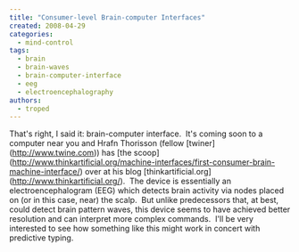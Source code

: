 ```yaml
---
title: "Consumer-level Brain-computer Interfaces"
created: 2008-04-29
categories: 
  - mind-control
tags: 
  - brain
  - brain-waves
  - brain-computer-interface
  - eeg
  - electroencephalography
authors: 
  - troped
---
```


That's right, I said it: brain-computer interface.  It's coming soon to a computer near you and Hrafn Thorisson (fellow \[twiner\](http://www.twine.com)) has \[the scoop\](http://www.thinkartificial.org/machine-interfaces/first-consumer-brain-machine-interface/) over at his blog \[thinkartificial.org\](http://www.thinkartificial.org/).  The device is essentially an electroencephalogram (EEG) which detects brain activity via nodes placed on (or in this case, near) the scalp.  But unlike predecessors that, at best, could detect brain pattern waves, this device seems to have achieved better resolution and can interpret more complex commands.  I'll be very interested to see how something like this might work in concert with predictive typing.
